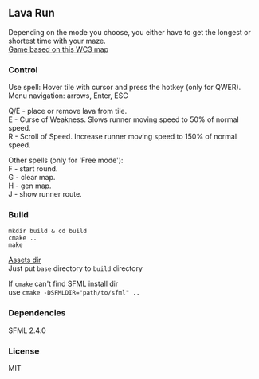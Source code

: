 ## Lava Run

Depending on the mode you choose, you either have to get the longest or shortest time with your maze.  
[Game based on this WC3 map]( https://www.youtube.com/watch?v=A500BgTf8ss )  

### Control
Use spell: Hover tile with cursor and press the hotkey (only for QWER).  
Menu navigation: arrows, Enter, ESC  

Q/E - place or remove lava from tile.  
E - Curse of Weakness. Slows runner moving speed to 50% of normal speed.  
R - Scroll of Speed. Increase runner moving speed to 150% of normal speed.

Other spells (only for 'Free mode'):  
F - start round.  
G - clear map.  
H - gen map.  
J - show runner route.  

### Build

```
mkdir build & cd build
cmake ..
make
```

[Assets dir]( https://www.dropbox.com/s/0dgz3giuc0bh9fw/base.zip?dl=1 )  
Just put `base` directory to `build` directory  


If `cmake` can't find SFML install dir  
use ```cmake -DSFMLDIR="path/to/sfml" ..```


### Dependencies
SFML 2.4.0


### License
MIT
